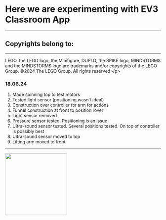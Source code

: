 <h1>Here we are experimenting with EV3 Classroom App</h1>
<hr>
<h2>Copyrights belong to:</h2>
<hr>
<p>LEGO, the LEGO logo, the Minifigure, DUPLO, the SPIKE logo, MINDSTORMS and the MINDSTORMS logo are trademarks and/or copyrights of the LEGO Group. ©2024 The LEGO Group. All rights reserved>/p>

<h3>18.06.24</h3>
<ol>
  <li>Made spinning top to test motors</li>
  <li>Tested light sensor (positioning wasn't ideal)</li>
  <li>Construction over controller for arm for actions</li>
  <li>Funnel construction at front to position rover</li>
  <li>Light sensor removed</li>
  <li>Pressure sensor tested. Positioning is an issue</li>
  <li>Ultra-sound sensor tested. Several positions tested. On top of controller is possibly best</li>
  <li>Ultra-sound sensor moved to top</li>
  <li>Lifting arm moved to front</li>
</ol>
<hr>
<img align='left' src="./image/map.jpg" height="200vh">


